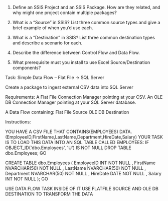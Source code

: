 1. Define an SSIS Project and an SSIS Package.
How are they related, and why might one project contain multiple packages?

2. What is a “Source” in SSIS?
List three common source types and give a brief example of when you’d use each.

3. What is a “Destination” in SSIS?
List three common destination types and describe a scenario for each.

4. Describe the difference between Control Flow and Data Flow.

5. What prerequisite must you install to use Excel Source/Destination components? 




Task: Simple Data Flow – Flat File → SQL Server

Create a package to ingest external CSV data into SQL Server

Requirements:
A Flat File Connection Manager pointing at your CSV.
An OLE DB Connection Manager pointing at your SQL Server database.

A Data Flow containing:
Flat File Source
OLE DB Destination

Instructions:

YOU HAVE A CSV FILE THAT CONTAINS(EMPLOYEES) DATA.
(EmployeeID,FirstName,LastName,Department,HireDate,Salary)
YOUR TASK IS TO LOAD THIS DATA INTO AN SQL TABLE CALLED EMPLOYEES:
IF OBJECT_ID('dbo.Employees', 'U') IS NOT NULL
    DROP TABLE dbo.Employees;
GO

CREATE TABLE dbo.Employees (
    EmployeeID   INT         NOT NULL
  , FirstName    NVARCHAR(50) NOT NULL
  , LastName     NVARCHAR(50) NOT NULL
  , Department   NVARCHAR(50) NOT NULL
  , HireDate     DATE        NOT NULL
  , Salary       INT         NOT NULL
);
GO

USE DATA FLOW TASK
INSIDE OF IT USE FLATFILE SOURCE AND OLE DB DESTINATION TO TRANSFORM THE DATA
